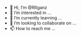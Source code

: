 - 👋 Hi, I’m @RIIganz
- 👀 I’m interested in ...
- 🌱 I’m currently learning ...
- 💞️ I’m looking to collaborate on ...
- 📫 How to reach me ...

<!---
RIIganz/RIIganz is a ✨ special ✨ repository because its `README.md` (this file) appears on your GitHub profile.
You can click the Preview link to take a look at your changes.
--->
